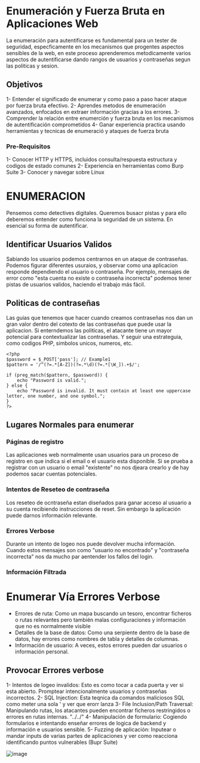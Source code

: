 # Enumeración y Fuerza Bruta en Aplicaciones Web

La enumeración para autentificarse es fundamental para un tester de seguridad, especficamente en los mecanismos que progentes aspectos sensibles de la web, en este proceso aprenderemos metodicamente varios aspectos de autentificarse dando rangos de usuarios y contraseñas segun las politicas y sesion.

## Objetivos

1- Entender el significado de enumerar y como paso a paso hacer ataque por fuerza bruta efectivo.
2- Aprendes metodos de enumeración avanzados, enfocados en extraer información gracias a los errores.
3- Comprender la relación entre enumerción y fuerza bruta en los mecanismos de autentificación comprometidos
4- Ganar experiencia practica usando herramientas y tecnicas de enumeració y ataques de fuerza bruta

### Pre-Requisitos

1- Conocer HTTP y HTTPS, incluidos consulta/respuesta estructura y codigos de estado comunes
2- Experiencia en herramientas como Burp Suite
3- Conocer y navegar sobre Linux


# ENUMERACION

Pensemos como detectives digitales. Queremos busacr pistas y para ello deberemos entender como funciona la seguridad de un sistema. En esencial su forma de autentificar. 

## Identificar Usuarios Validos

Sabiando los usuarios podemos centrarnos en un ataque de contraseñas. Podemos figurar diferentes usuraios, y observar como una aplicacion responde dependiendo el usuario o contraseña. Por ejemplo, mensajes de error como "esta cuenta no existe o contraseña incorrecta" podemos tener pistas de usuarios validos, haciendo el trabajo más fácil.

## Politicas de contraseñas

Las guias que tenemos que hacer cuando creamos contraseñas nos dan un gran valor dentro del cotexto de las contraseñas que puede usar la aplicacion. Si enterndemos las politicas, el atacante tiene un mayor potencial para contextualizar las contraseñas. Y seguir una estrateguia, como codigos PHP, simbolos unicos, numeros, etc.

```
<?php
$password = $_POST['pass']; // Example1
$pattern = '/^(?=.*[A-Z])(?=.*\d)(?=.*[\W_]).+$/';

if (preg_match($pattern, $password)) {
    echo "Password is valid.";
} else {
    echo "Password is invalid. It must contain at least one uppercase letter, one number, and one symbol.";
}
?>
```

## Lugares Normales para enumerar

### Páginas de registro

Las aplicaciones web normalmente usan usuarios para un proceso de registro en que indica si el email o el usuario esta disponible. Si se prueba a registrar con un usuario o email "existente" no nos djeara crearlo y de hay podemos sacar cuentas potenciales.

### Intentos de Reseteo de contraseña

Los reseteo de ocntraseña estan diseñados para ganar acceso al usuario a su cuenta recibiendo instrucciones de reset. Sin embargo la aplicación puede darnos información relevante. 

### Errores Verbose

Durante un intento de logeo nos puede devolver mucha información. Cuando estos mensajes son como "usuario no encontrado" y "contraseña incorrecta" nos da mucho par aentender los fallos del login.

### Información Filtrada

# Enumerar Vía Errores Verbose

- Errores de ruta: Como un mapa buscando un tesoro, encontrar ficheros o rutas relevantes pero también malas configuraciones y información que no es normalmente visible
- Detalles de la base de datos: Como una serpiente dentro de la base de datos, hay errores como nombres de tabla y detalles de columnas.
- Información de usuario: A veces, estos errores pueden dar usuarios o información personal.

## Provocar Errores verbose

1- Intentos de logeo invalidos: Esto es como tocar a cada puerta y ver si esta abierto. Promptear intencionalmente usuarios y contraseñas incorrectos.
2- SQL Injection: Esta teqnica da comandos maliciosos SQL como meter una sola ' y ver que erorr lanza
3- File Inclusion/Path Traversal: Manipulando rutas, los atacantes pueden encontrar ficheros restringidos o errores en rutas internas. "../../"
4- Manipulación de formulario: Cogiendo formularios e intentando enseñar errores de logica de backend y información e usuarios sensible.
5- Fuzzing de aplicación: Inputear o mandar inputs de varias partes de aplicaciones y ver como reacciona identificando puntos vulnerables (Bupr Suite)

![image](https://github.com/user-attachments/assets/014228eb-e8d5-4013-9dab-3f94687109fd)

